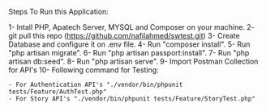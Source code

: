 Steps To Run this Application:

1- Intall PHP, Apatech Server, MYSQL and Composer on your machine.
2- git pull this repo (https://github.com/nafilahmed/swtest.git)
3- Create Database and configure it on .env file.
4- Run "composer install".
5- Run "php artisan migrate".
6- Run "php artisan passport:install".
7- Run "php artisan db:seed".
8- Run "php artisan serve".
9- Import Postman Collection for API's
10- Following command for Testing:
	
	- For Authentication API's "./vendor/bin/phpunit tests/Feature/AuthTest.php"
	- For Story API's "./vendor/bin/phpunit tests/Feature/StoryTest.php"


